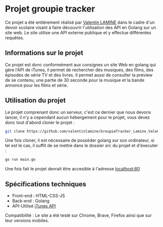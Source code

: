# Projet groupie tracker

Ce projet a été entièrement réalisé par [Valentin LAMINE](https://github.com/valentinlamine) dans le cadre d'un devoir scolaire visant à faire découvrir l'utilisation des API en Golang sur un site web. Le site utilise une API externe publique et y effectue différentes requêtes. 

## Informations sur le projet 

Ce projet est donc conformément aux consignes un site Web en golang qui gère l'API de iTunes, il permet de rechercher des musiques, des films, des épisodes de série TV et des livres. Il permet aussi de consulter la preview de se contenu, une partie de 30 seconde pour la musique et la bande annonce pour les films et série.

## Utilisation du projet 

Le projet comprenant donc un serveur, c'est ce dernier que nous devons lancer, il n'y a cependant aucun hébergement pour le projet, vous devez donc tout d'abord cloner le projet : 

```bash
git clone https://github.com/valentinlamine/GroupieTracker_Lamine_Valentin.git
```

Une fois cloner, il est nécessaire de posséder golang sur son ordinateur, si tel est le cas, il suffit de se mettre dans le dossier src du projet et d'éxecuter : 

```bash
go run main.go
```

Une fois fait le projet devrait être accesible à l'adresse [localhost:80](localhost:80)

## Spécifications techniques

* Front-end : HTML-CSS-JS
* Back-end : Golang
* API-Utilisé [iTunes API](https://performance-partners.apple.com/search-api)

Compatibilité : Le site a été testé sur Chrome, Brave, Firefox ainsi que sur leur versions mobiles.
